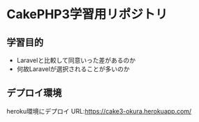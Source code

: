 # CakePHP3学習用リポジトリ
## 学習目的
- Laravelと比較して同意いった差があるのか
- 何故Laravelが選択されることが多いのか

## デプロイ環境
heroku環境にデプロイ
URL:https://cake3-okura.herokuapp.com/
